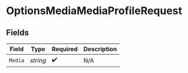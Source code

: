 # OptionsMediaMediaProfileRequest


## Fields

| Field              | Type               | Required           | Description        |
| ------------------ | ------------------ | ------------------ | ------------------ |
| `Media`            | *string*           | :heavy_check_mark: | N/A                |